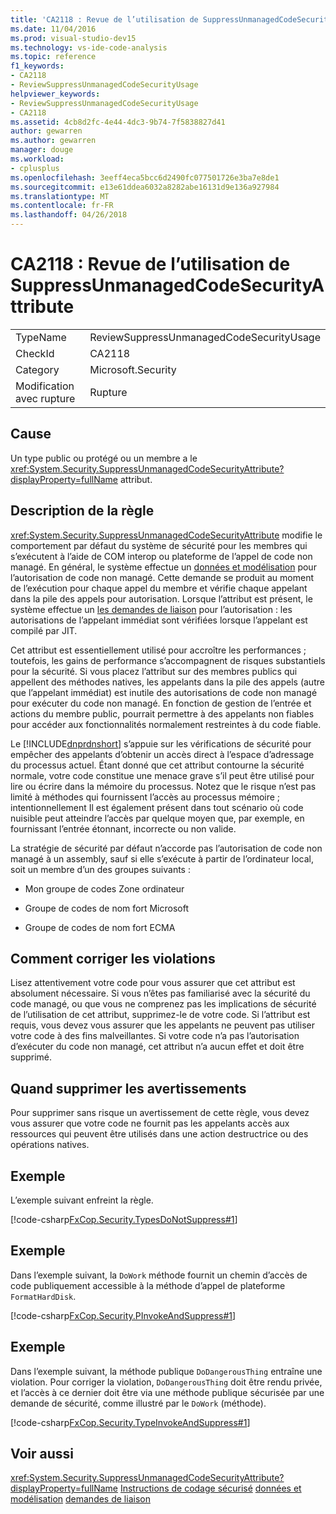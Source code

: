 ```yaml
---
title: 'CA2118 : Revue de l’utilisation de SuppressUnmanagedCodeSecurityAttribute'
ms.date: 11/04/2016
ms.prod: visual-studio-dev15
ms.technology: vs-ide-code-analysis
ms.topic: reference
f1_keywords:
- CA2118
- ReviewSuppressUnmanagedCodeSecurityUsage
helpviewer_keywords:
- ReviewSuppressUnmanagedCodeSecurityUsage
- CA2118
ms.assetid: 4cb8d2fc-4e44-4dc3-9b74-7f5838827d41
author: gewarren
ms.author: gewarren
manager: douge
ms.workload:
- cplusplus
ms.openlocfilehash: 3eeff4eca5bcc6d2490fc077501726e3ba7e8de1
ms.sourcegitcommit: e13e61ddea6032a8282abe16131d9e136a927984
ms.translationtype: MT
ms.contentlocale: fr-FR
ms.lasthandoff: 04/26/2018
---
```

# <a name="ca2118-review-suppressunmanagedcodesecurityattribute-usage"></a>CA2118 : Revue de l’utilisation de SuppressUnmanagedCodeSecurityAttribute
|||
|-|-|
|TypeName|ReviewSuppressUnmanagedCodeSecurityUsage|
|CheckId|CA2118|
|Category|Microsoft.Security|
|Modification avec rupture|Rupture|

## <a name="cause"></a>Cause
 Un type public ou protégé ou un membre a le <xref:System.Security.SuppressUnmanagedCodeSecurityAttribute?displayProperty=fullName> attribut.

## <a name="rule-description"></a>Description de la règle
 <xref:System.Security.SuppressUnmanagedCodeSecurityAttribute> modifie le comportement par défaut du système de sécurité pour les membres qui s’exécutent à l’aide de COM interop ou plateforme de l’appel de code non managé. En général, le système effectue un [données et modélisation](/dotnet/framework/data/index) pour l’autorisation de code non managé. Cette demande se produit au moment de l’exécution pour chaque appel du membre et vérifie chaque appelant dans la pile des appels pour autorisation. Lorsque l’attribut est présent, le système effectue un [les demandes de liaison](/dotnet/framework/misc/link-demands) pour l’autorisation : les autorisations de l’appelant immédiat sont vérifiées lorsque l’appelant est compilé par JIT.

 Cet attribut est essentiellement utilisé pour accroître les performances ; toutefois, les gains de performance s’accompagnent de risques substantiels pour la sécurité. Si vous placez l’attribut sur des membres publics qui appellent des méthodes natives, les appelants dans la pile des appels (autre que l’appelant immédiat) est inutile des autorisations de code non managé pour exécuter du code non managé. En fonction de gestion de l’entrée et actions du membre public, pourrait permettre à des appelants non fiables pour accéder aux fonctionnalités normalement restreintes à du code fiable.

 Le [!INCLUDE[dnprdnshort](../code-quality/includes/dnprdnshort_md.md)] s’appuie sur les vérifications de sécurité pour empêcher des appelants d’obtenir un accès direct à l’espace d’adressage du processus actuel. Étant donné que cet attribut contourne la sécurité normale, votre code constitue une menace grave s’il peut être utilisé pour lire ou écrire dans la mémoire du processus. Notez que le risque n’est pas limité à méthodes qui fournissent l’accès au processus mémoire ; intentionnellement Il est également présent dans tout scénario où code nuisible peut atteindre l’accès par quelque moyen que, par exemple, en fournissant l’entrée étonnant, incorrecte ou non valide.

 La stratégie de sécurité par défaut n’accorde pas l’autorisation de code non managé à un assembly, sauf si elle s’exécute à partir de l’ordinateur local, soit un membre d’un des groupes suivants :

-   Mon groupe de codes Zone ordinateur

-   Groupe de codes de nom fort Microsoft

-   Groupe de codes de nom fort ECMA

## <a name="how-to-fix-violations"></a>Comment corriger les violations
 Lisez attentivement votre code pour vous assurer que cet attribut est absolument nécessaire. Si vous n’êtes pas familiarisé avec la sécurité du code managé, ou que vous ne comprenez pas les implications de sécurité de l’utilisation de cet attribut, supprimez-le de votre code. Si l’attribut est requis, vous devez vous assurer que les appelants ne peuvent pas utiliser votre code à des fins malveillantes. Si votre code n’a pas l’autorisation d’exécuter du code non managé, cet attribut n’a aucun effet et doit être supprimé.

## <a name="when-to-suppress-warnings"></a>Quand supprimer les avertissements
 Pour supprimer sans risque un avertissement de cette règle, vous devez vous assurer que votre code ne fournit pas les appelants accès aux ressources qui peuvent être utilisés dans une action destructrice ou des opérations natives.

## <a name="example"></a>Exemple
 L’exemple suivant enfreint la règle.

 [!code-csharp[FxCop.Security.TypesDoNotSuppress#1](../code-quality/codesnippet/CSharp/ca2118-review-suppressunmanagedcodesecurityattribute-usage_1.cs)]

## <a name="example"></a>Exemple
 Dans l’exemple suivant, la `DoWork` méthode fournit un chemin d’accès de code publiquement accessible à la méthode d’appel de plateforme `FormatHardDisk`.

 [!code-csharp[FxCop.Security.PInvokeAndSuppress#1](../code-quality/codesnippet/CSharp/ca2118-review-suppressunmanagedcodesecurityattribute-usage_2.cs)]

## <a name="example"></a>Exemple
 Dans l’exemple suivant, la méthode publique `DoDangerousThing` entraîne une violation. Pour corriger la violation, `DoDangerousThing` doit être rendu privée, et l’accès à ce dernier doit être via une méthode publique sécurisée par une demande de sécurité, comme illustré par le `DoWork` (méthode).

 [!code-csharp[FxCop.Security.TypeInvokeAndSuppress#1](../code-quality/codesnippet/CSharp/ca2118-review-suppressunmanagedcodesecurityattribute-usage_3.cs)]

## <a name="see-also"></a>Voir aussi
 <xref:System.Security.SuppressUnmanagedCodeSecurityAttribute?displayProperty=fullName> [Instructions de codage sécurisé](/dotnet/standard/security/secure-coding-guidelines) [données et modélisation](/dotnet/framework/data/index) [demandes de liaison](/dotnet/framework/misc/link-demands)
